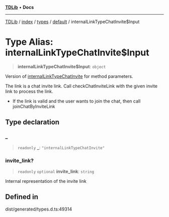 [**TDLib**](../../../../../../README.md) • **Docs**

***

[TDLib](../../../../../../modules.md) / [index](../../../../../README.md) / [types](../../../README.md) / [default](../README.md) / internalLinkTypeChatInvite$Input

# Type Alias: internalLinkTypeChatInvite$Input

> **internalLinkTypeChatInvite$Input**: `object`

Version of [internalLinkTypeChatInvite](internalLinkTypeChatInvite.md) for method parameters.

The link is a chat invite link. Call checkChatInviteLink with the given invite link to process the link.

- If the link is valid and the user wants to join the chat, then call joinChatByInviteLink

## Type declaration

### \_

> `readonly` **\_**: `"internalLinkTypeChatInvite"`

### invite\_link?

> `readonly` `optional` **invite\_link**: `string`

Internal representation of the invite link

## Defined in

dist/generated/types.d.ts:49314
